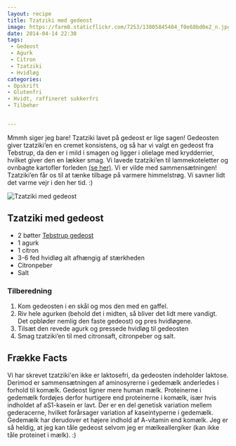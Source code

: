 ```yaml
---
layout: recipe
title: Tzatziki med gedeost
image: https://farm8.staticflickr.com/7253/13805845404_f0e68bd0e2_n.jpg
date: 2014-04-14 22:30
tags:
 - Gedeost
 - Agurk
 - Citron
 - Tzatziki
 - Hvidløg
categories:
- Opskrift
- Glutenfri
- Hvidt, raffineret sukkerfri
- Tilbehør


---
```



Mmmh siger jeg bare! Tzatziki lavet på gedeost er lige sagen! Gedeosten giver tzatziki’en en cremet konsistens, og så har vi valgt en gedeost fra Tebstrup, da den er i mild i smagen og ligger i olielage med krydderrier, hvilket giver den en lækker smag. Vi lavede tzatziki’en til lammekoteletter og ovnbagte kartofler forleden [(se her)](http://www.femmefood.com/2014/04/lamme-koteletter-med-ovnbagte-kartofler/). Vi er vilde med sammensætningen! Tzatziki’en får os til at tænke tilbage på varmere himmelstrøg. Vi savner lidt det varme vejr i den her tid. :)

![Tzatziki med gedeost](https://farm8.staticflickr.com/7253/13805845404_f0e68bd0e2_z.jpg)









## Tzatziki med gedeost


- 2 bøtter [Tebstrup gedeost](http://www.tebstrup.dk/)
- 1 agurk
- 1 citron
- 3-6 fed hvidløg alt afhængig af stærkheden
- Citronpeber
- Salt






### Tilberedning

1. Kom gedeosten i en skål og mos den med en gaffel.
2. Riv hele agurken (behold det i midten, så bliver det lidt mere vandigt. Det opbløder nemlig den faste gedeost) og pres hvidløgene.
3. Tilsæt den revede agurk og pressede hvidløg til gedeosten
4. Smag tzatziki’en til med citronsaft, citronpeber og salt.





## Frække Facts

Vi har skrevet tzatziki'en ikke er laktosefri, da gedeosten indeholder laktose. Derimod er sammensætningen af aminosyrerne i gedemælk anderledes i forhold til komælk. Gedeost ligner mere human mælk. Proteinerne i gedemælk fordøjes derfor hurtigere end proteinerne i komælk, især hvis indholdet af aS1-kasein er lavt. Der er en del genetisk variation mellem gederacerne, hvilket forårsager variation af kaseintyperne i gedemælk. Gedemælk har derudover et højere indhold af A-vitamin end komælk. Jeg er så heldig, at jeg kan tåle gedeost selvom jeg er mælkeallergiker (kan ikke tåle proteinet i mælk). :)